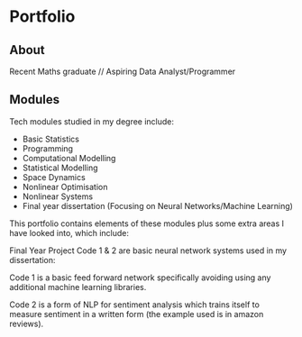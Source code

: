 # Portfolio
## About
Recent Maths graduate // Aspiring Data Analyst/Programmer

## Modules
Tech modules studied in my degree include:
- Basic Statistics
- Programming
- Computational Modelling
- Statistical Modelling
- Space Dynamics
- Nonlinear Optimisation
- Nonlinear Systems
- Final year dissertation (Focusing on Neural Networks/Machine Learning)

This portfolio contains elements of these modules plus some extra areas I have looked into, which include:

Final Year Project Code 1 & 2 are basic neural network systems used in my dissertation:

Code 1 is a basic feed forward network specifically avoiding using any additional machine learning libraries. 

Code 2 is a form of NLP for sentiment analysis which trains itself to measure sentiment in a written form (the example used is in amazon reviews).

